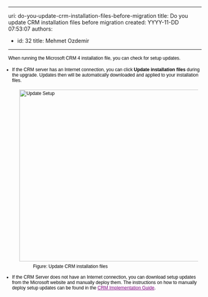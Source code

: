 

---
uri: do-you-update-crm-installation-files-before-migration
title: Do you update CRM installation files before migration
created: YYYY-11-DD 07:53:07
authors:
  - id: 32
    title: Mehmet Ozdemir
---




<span class='intro'> <p><span style="color&#58;#000000;font-family&#58;verdana, sans-serif;font-size&#58;12px;line-height&#58;16.796875px;">When running the&#160;Microsoft CRM 4 installation file, you can check for setup updates.</span></p> </span>

<ul style="padding-top&#58;0px;padding-bottom&#58;0px;padding-left&#58;0px;margin-left&#58;10px;font-family&#58;verdana, sans-serif;font-size&#58;12px;color&#58;#000000;"><li style="padding-bottom&#58;0px;font-size&#58;1em;">If the&#160;CRM server has an Internet connection, you can click&#160;<strong>Update installation files</strong>&#160;during the upgrade. Updates then will be automatically downloaded and applied to your installation files.<dl class="image" style="padding-right&#58;1.2em;padding-left&#58;1.2em;font-size&#58;1em;"><dt style="font-size&#58;1em;line-height&#58;17px;"><img src="http&#58;//www.ssw.com.au/ssw/Standards/Rules/Images/CRM_UpdateSetup.gif" alt="Update Setup" width="594" height="448" style="font-size&#58;1em;margin&#58;5px;" /></dt><dd style="line-height&#58;17px;color&#58;#000000;">Figure&#58; Update CRM installation files</dd></dl></li><li style="padding-bottom&#58;0px;font-size&#58;1em;">If the CRM Server does not have an Internet connection, you can download setup updates from the Microsoft website and manually deploy them. The instructions on how to manually deploy setup updates can be found in&#160;the&#160;<a href="http&#58;//www.ssw.com.au/SSW/Redirect/MSDNTaskList.htm" class="external" style="padding-right&#58;0px;padding-bottom&#58;0px;padding-left&#58;0px;font-size&#58;1em;color&#58;purple;">CRM Implementation Guide</a>.</li></ul>


